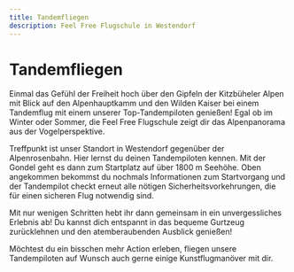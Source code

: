 ```yaml
---
title: Tandemfliegen
description: Feel Free Flugschule in Westendorf
---
```


# Tandemfliegen

Einmal das Gefühl der Freiheit hoch über den Gipfeln der Kitzbüheler Alpen mit Blick auf den Alpenhauptkamm und den Wilden Kaiser bei einem Tandemflug mit einem unserer Top-Tandempiloten genießen! Egal ob im Winter oder Sommer, die Feel Free Flugschule zeigt dir das Alpenpanorama aus der Vogelperspektive.


Treffpunkt ist unser Standort in Westendorf gegenüber der Alpenrosenbahn. Hier lernst du deinen Tandempiloten kennen. Mit der Gondel geht es dann zum Startplatz auf über 1800 m Seehöhe. Oben angekommen bekommst du nochmals Informationen zum Startvorgang und der Tandempilot checkt erneut alle nötigen Sicherheitsvorkehrungen, die für einen sicheren Flug notwendig sind.


Mit nur wenigen Schritten hebt ihr dann gemeinsam in ein unvergessliches Erlebnis ab! Du kannst dich entspannt in das bequeme Gurtzeug zurücklehnen und den atemberaubenden Ausblick genießen! 

Möchtest du ein bisschen mehr Action erleben, fliegen unsere Tandempiloten auf Wunsch auch gerne einige Kunstflugmanöver mit dir. 


